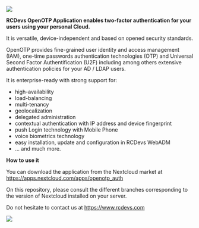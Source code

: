![](https://docs.rcdevs.com/pictures/logo/rcdevs/nextcloud/openotp_auth_169x169.png)

**RCDevs OpenOTP Application enables two-factor authentication for your users using your personal Cloud.**

It is versatile, device-independent and based on opened security standards.

OpenOTP provides fine-grained user identity and access management (IAM), one-time passwords authentication technologies (OTP) and Universal Second Factor Authentification (U2F) including among others extensive authentication policies for your AD / LDAP users.

It is enterprise-ready with strong support for:

* high-availability
* load-balancing
* multi-tenancy
* geolocalization
* delegated administration
* contextual authentication with IP address and device fingerprint
* push Login technology with Mobile Phone
* voice biometrics technology
* easy installation, update and configuration in RCDevs WebADM
* ... and much more.

**How to use it**

You can download the application from the Nextcloud market at https://apps.nextcloud.com/apps/openotp_auth

On this repository, please consult the different branches corresponding to the version of Nextcloud installed on your server.

Do not hesitate to contact us at https://www.rcdevs.com

![](https://docs.rcdevs.com/pictures/logo/rcdevs/nextcloud/rcdevs_115x54.png)

